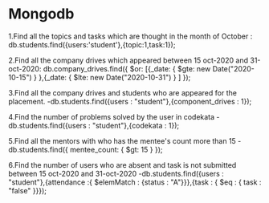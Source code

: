 # Mongodb


1.Find all the topics and tasks which are thought in the month of October :
       db.students.find({users:'student'},{topic:1,task:1});

2.Find all the company drives which appeared between 15 oct-2020 and 31-oct-2020:
            db.company_drives.find({
                $or: [{_date: { $gte: new Date("2020-10-15") } },{_date: { $lte: new Date("2020-10-31") } ]
            });

3.Find all the company drives and students who are appeared for the placement.
      -db.students.find({users : "student"},{component_drives : 1});

4.Find the number of problems solved by the user in codekata
      -db.students.find({users : "student"},{codekata : 1});

5.Find all the mentors with who has the mentee's count more than 15
      -db.students.find({ mentee_count: { $gt: 15 } });
      
6.Find the number of users who are absent and task is not submitted  between 15 oct-2020 and 31-oct-2020
      -db.students.find({users : "student"},{attendance :{ $elemMatch : {status : "A"}}},{task : { $eq : { task : "false" }}});







